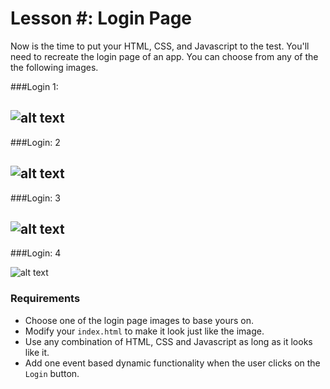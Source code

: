 # Lesson #: Login Page

Now is the time to put your HTML, CSS, and Javascript to the test. You'll need to recreate the login page of an app. You can choose from any of the the following images.

###Login 1:

![alt text][login1]
---

###Login: 2

![alt text][login2]
---

###Login: 3

![alt text][login3]
---

###Login: 4

![alt text][login4]

### Requirements

- Choose one of the login page images to base yours on.
- Modify your `index.html`  to make it look just like the image.
- Use any combination of HTML, CSS and Javascript as long as it looks like it.
- Add one event based dynamic functionality when the user clicks on the `Login` button.

[login1]: https://github.com/khoadnguyen/front-end-challenges/raw/master/lesson-5/img/login-1.jpg "Login 1"
[login2]: https://github.com/khoadnguyen/front-end-challenges/raw/master/lesson-5/img/login-2.jpg "Login 2"
[login3]: https://github.com/khoadnguyen/front-end-challenges/raw/master/lesson-5/img/login-3.jpg "Login 3"
[login4]: https://github.com/khoadnguyen/front-end-challenges/raw/master/lesson-5/img/login-4.jpg "Login 4"